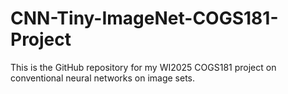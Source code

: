 # CNN-Tiny-ImageNet-COGS181-Project
This is the GitHub repository for my WI2025 COGS181 project on conventional neural networks on image sets.

